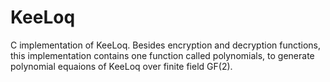 # KeeLoq
C implementation of KeeLoq. Besides encryption and decryption functions, this implementation contains one function called polynomials,
to generate polynomial equaions of KeeLoq over finite field GF(2).
